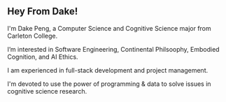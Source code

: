 ## Hey From Dake!

I'm Dake Peng, a Computer Science and Cognitive Science major from Carleton College.

I’m interested in Software Engineering, Continental Philsoophy, Embodied Cognition, and AI Ethics.

I am experienced in full-stack development and project management.

I'm devoted to use the power of programming & data to solve issues in cognitive science research.
